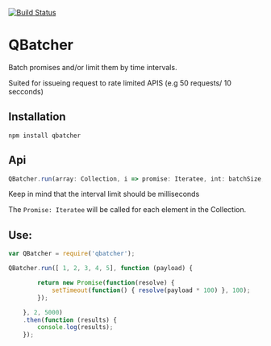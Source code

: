 [![Build Status](https://travis-ci.org/maephisto/qbatcher.svg?branch=master)](https://travis-ci.org/maephisto/qbatcher)

# QBatcher

Batch promises and/or limit them by time intervals.

Suited for issueing request to rate limited APIS (e.g 50 requests/ 10 secconds)

## Installation

``` 
npm install qbatcher
```

## Api

```js
QBatcher.run(array: Collection, i => promise: Iteratee, int: batchSize, int: intervalLimit (milliseconds) )
```
Keep in mind that the interval limit should be milliseconds

The `Promise: Iteratee` will be called for each element in the Collection.

## Use:

```js
var QBatcher = require('qbatcher');

QBatcher.run([ 1, 2, 3, 4, 5], function (payload) {

        return new Promise(function(resolve) {
            setTimeout(function() { resolve(payload * 100) }, 100);
        });

    }, 2, 5000)
    .then(function (results) {
        console.log(results);
    });
```